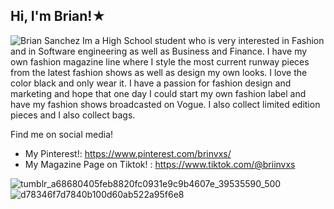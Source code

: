 ## Hi, I'm Brian!★

![Brian Sanchez](https://github.com/user-attachments/assets/0766cdc4-380d-431d-9f3d-a446eb8d0e84)
Im a High School student who is very interested in Fashion and in Software engineering as well as Business and Finance. I have my own fashion magazine line where I style the most current runway pieces from the latest fashion shows as well as design my own looks. I love the color black and only wear it. I have a passion for fashion design and marketing and hope that one day I could start my own fashion label and have my fashion shows broadcasted on Vogue. I also collect limited edition pieces and I also collect bags.  

Find me on social media!

- My Pinterest!: https://www.pinterest.com/brinvxs/
- My Magazine Page on Tiktok! : https://www.tiktok.com/@briinvxs

![tumblr_a68680405feb8820fc0931e9c9b4607e_39535590_500](https://github.com/user-attachments/assets/9c6538fb-9f4c-4610-ae27-f853c7cf0a5f)
![d78346f7d7840b100d60ab522a95f6e8](https://github.com/user-attachments/assets/cb4c1cdd-3296-4e1b-be58-cc4eb1d97ca9)
